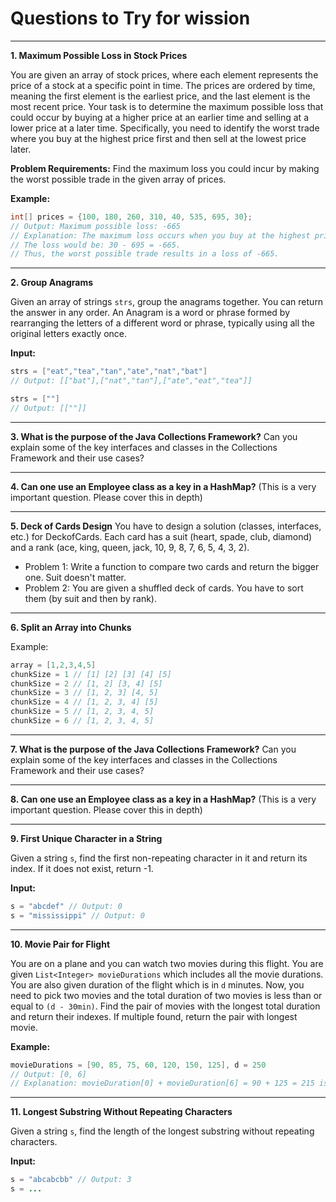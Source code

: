 # Questions to Try for wission


---

**1. Maximum Possible Loss in Stock Prices**

You are given an array of stock prices, where each element represents the price of a stock at a specific point in time. The prices are ordered by time, meaning the first element is the earliest price, and the last element is the most recent price. Your task is to determine the maximum possible loss that could occur by buying at a higher price at an earlier time and selling at a lower price at a later time. Specifically, you need to identify the worst trade where you buy at the highest price first and then sell at the lowest price later.

**Problem Requirements:**
Find the maximum loss you could incur by making the worst possible trade in the given array of prices.

**Example:**
```java
int[] prices = {100, 180, 260, 310, 40, 535, 695, 30};
// Output: Maximum possible loss: -665
// Explanation: The maximum loss occurs when you buy at the highest price (695) and sell at the lowest price (30).
// The loss would be: 30 - 695 = -665.
// Thus, the worst possible trade results in a loss of -665.
``` 

---

**2. Group Anagrams**

Given an array of strings `strs`, group the anagrams together. You can return the answer in any order. An Anagram is a word or phrase formed by rearranging the letters of a different word or phrase, typically using all the original letters exactly once.

**Input:**
```java
strs = ["eat","tea","tan","ate","nat","bat"]
// Output: [["bat"],["nat","tan"],["ate","eat","tea"]]

strs = [""]
// Output: [[""]]
```

---

**3. What is the purpose of the Java Collections Framework?**
Can you explain some of the key interfaces and classes in the Collections Framework and their use cases?

---

**4. Can one use an Employee class as a key in a HashMap?**
(This is a very important question. Please cover this in depth)

---

**5. Deck of Cards Design**
You have to design a solution (classes, interfaces, etc.) for DeckofCards. Each card has a suit (heart, spade, club, diamond) and a rank (ace, king, queen, jack, 10, 9, 8, 7, 6, 5, 4, 3, 2).
- Problem 1: Write a function to compare two cards and return the bigger one. Suit doesn't matter.
- Problem 2: You are given a shuffled deck of cards. You have to sort them (by suit and then by rank).

---

**6. Split an Array into Chunks**

Example:
```java
array = [1,2,3,4,5]
chunkSize = 1 // [1] [2] [3] [4] [5]
chunkSize = 2 // [1, 2] [3, 4] [5]
chunkSize = 3 // [1, 2, 3] [4, 5]
chunkSize = 4 // [1, 2, 3, 4] [5]
chunkSize = 5 // [1, 2, 3, 4, 5]
chunkSize = 6 // [1, 2, 3, 4, 5]
```

---

**7. What is the purpose of the Java Collections Framework?**
Can you explain some of the key interfaces and classes in the Collections Framework and their use cases?

---

**8. Can one use an Employee class as a key in a HashMap?**
(This is a very important question. Please cover this in depth)

---

**9. First Unique Character in a String**

Given a string `s`, find the first non-repeating character in it and return its index. If it does not exist, return -1.

**Input:**
```java
s = "abcdef" // Output: 0
s = "mississippi" // Output: 0
```

---

**10. Movie Pair for Flight**

You are on a plane and you can watch two movies during this flight. You are given `List<Integer> movieDurations` which includes all the movie durations. You are also given duration of the flight which is in `d` minutes. Now, you need to pick two movies and the total duration of two movies is less than or equal to `(d - 30min)`. Find the pair of movies with the longest total duration and return their indexes. If multiple found, return the pair with longest movie.

**Example:**
```java
movieDurations = [90, 85, 75, 60, 120, 150, 125], d = 250
// Output: [0, 6]
// Explanation: movieDuration[0] + movieDuration[6] = 90 + 125 = 215 is the maximum number within 220 (250 min - 30 min).
```

---

**11. Longest Substring Without Repeating Characters**

Given a string `s`, find the length of the longest substring without repeating characters.

**Input:**
```java
s = "abcabcbb" // Output: 3
s = ...
```